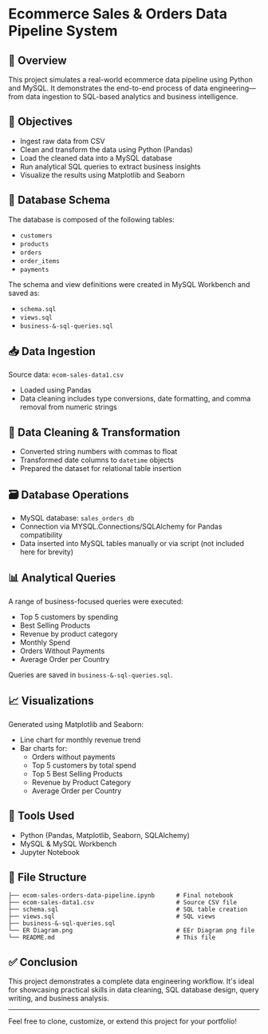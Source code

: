 # Ecommerce Sales & Orders Data Pipeline System

## 📌 Overview
This project simulates a real-world ecommerce data pipeline using Python and MySQL. It demonstrates the end-to-end process of data engineering—from data ingestion to SQL-based analytics and business intelligence.

## 🚀 Objectives
- Ingest raw data from CSV
- Clean and transform the data using Python (Pandas)
- Load the cleaned data into a MySQL database
- Run analytical SQL queries to extract business insights
- Visualize the results using Matplotlib and Seaborn

## 🧱 Database Schema
The database is composed of the following tables:
- `customers`
- `products`
- `orders`
- `order_items`
- `payments`

The schema and view definitions were created in MySQL Workbench and saved as:
- `schema.sql`
- `views.sql`
- `business-&-sql-queries.sql`

## 📥 Data Ingestion
Source data: `ecom-sales-data1.csv`
- Loaded using Pandas
- Data cleaning includes type conversions, date formatting, and comma removal from numeric strings

## 🧹 Data Cleaning & Transformation
- Converted string numbers with commas to float
- Transformed date columns to `datetime` objects
- Prepared the dataset for relational table insertion

## 🗃️ Database Operations
- MySQL database: `sales_orders_db`
- Connection via MYSQL.Connections/SQLAlchemy for Pandas compatibility
- Data inserted into MySQL tables manually or via script (not included here for brevity)

## 📊 Analytical Queries
A range of business-focused queries were executed:
- Top 5 customers by spending
- Best Selling Products 
- Revenue by product category
- Monthly Spend
- Orders Without Payments
- Average Order per Country

Queries are saved in `business-&-sql-queries.sql`.

## 📈 Visualizations
Generated using Matplotlib and Seaborn:
- Line chart for monthly revenue trend
- Bar charts for:
  - Orders without payments 
  - Top 5 customers by total spend
  - Top 5 Best Selling Products
  - Revenue by Product Category
  - Average Order per Country

## 🧾 Tools Used
- Python (Pandas, Matplotlib, Seaborn, SQLAlchemy)
- MySQL & MySQL Workbench
- Jupyter Notebook

## 📁 File Structure
```
├── ecom-sales-orders-data-pipeline.ipynb      # Final notebook
├── ecom-sales-data1.csv                       # Source CSV file
├── schema.sql                                 # SQL table creation
├── views.sql                                  # SQL views
├── business-&-sql-queries.sql
└── ER Diagram.png                             # EEr Diagram png file
└── README.md                                  # This file
```

## ✅ Conclusion
This project demonstrates a complete data engineering workflow. It's ideal for showcasing practical skills in data cleaning, SQL database design, query writing, and business analysis.

---
Feel free to clone, customize, or extend this project for your portfolio!

